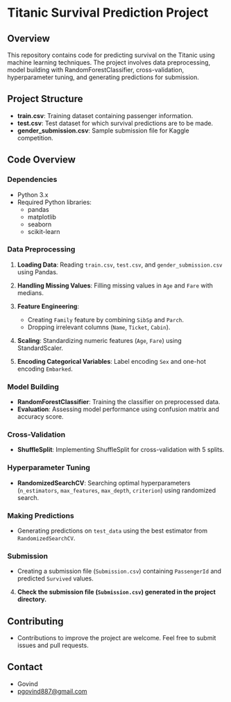 # Titanic Survival Prediction Project

## Overview

This repository contains code for predicting survival on the Titanic using machine learning techniques. The project involves data preprocessing, model building with RandomForestClassifier, cross-validation, hyperparameter tuning, and generating predictions for submission.

## Project Structure

- **train.csv**: Training dataset containing passenger information.
- **test.csv**: Test dataset for which survival predictions are to be made.
- **gender_submission.csv**: Sample submission file for Kaggle competition.

## Code Overview

### Dependencies

- Python 3.x
- Required Python libraries:
  - pandas
  - matplotlib
  - seaborn
  - scikit-learn

### Data Preprocessing

1. **Loading Data**: Reading `train.csv`, `test.csv`, and `gender_submission.csv` using Pandas.
2. **Handling Missing Values**: Filling missing values in `Age` and `Fare` with medians.
3. **Feature Engineering**:
   - Creating `Family` feature by combining `SibSp` and `Parch`.
   - Dropping irrelevant columns (`Name`, `Ticket`, `Cabin`).

4. **Scaling**: Standardizing numeric features (`Age`, `Fare`) using StandardScaler.
5. **Encoding Categorical Variables**: Label encoding `Sex` and one-hot encoding `Embarked`.

### Model Building

- **RandomForestClassifier**: Training the classifier on preprocessed data.
- **Evaluation**: Assessing model performance using confusion matrix and accuracy score.

### Cross-Validation

- **ShuffleSplit**: Implementing ShuffleSplit for cross-validation with 5 splits.

### Hyperparameter Tuning

- **RandomizedSearchCV**: Searching optimal hyperparameters (`n_estimators`, `max_features`, `max_depth`, `criterion`) using randomized search.

### Making Predictions

- Generating predictions on `test_data` using the best estimator from `RandomizedSearchCV`.

### Submission

- Creating a submission file (`Submission.csv`) containing `PassengerId` and predicted `Survived` values.


4. **Check the submission file (`Submission.csv`) generated in the project directory.**

## Contributing

- Contributions to improve the project are welcome. Feel free to submit issues and pull requests.

## Contact
- Govind
- pgovind887@gmail.com


